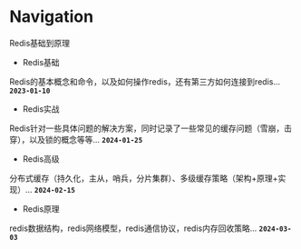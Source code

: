 # Navigation

Redis基础到原理



- Redis基础

Redis的基本概念和命令，以及如何操作redis，还有第三方如何连接到redis...
**`2023-01-10`**

- Redis实战

Redis针对一些具体问题的解决方案，同时记录了一些常见的缓存问题（雪崩，击穿），以及锁的概念等等...
**`2024-01-25`**

- Redis高级

分布式缓存（持久化，主从，哨兵，分片集群）、多级缓存策略（架构+原理+实现）...
**`2024-02-15`**

- Redis原理

redis数据结构，redis网络模型，redis通信协议，redis内存回收策略...
**`2024-03-03`**



